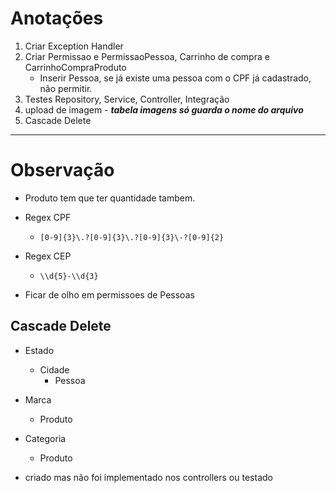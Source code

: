 # Anotações


1. Criar Exception Handler
2. Criar Permissao e PermissaoPessoa, Carrinho de compra e CarrinhoCompraProduto
   - Inserir Pessoa, se já existe uma pessoa com o CPF já cadastrado, não permitir.
3. Testes Repository, Service, Controller, Integração 
4. upload de imagem - **_tabela imagens só guarda o nome do arquivo_**
5. Cascade Delete

-------------------

# Observação

- Produto tem que ter quantidade tambem.
- Regex CPF
  - ``[0-9]{3}\.?[0-9]{3}\.?[0-9]{3}\-?[0-9]{2}``
- Regex CEP
  - ``\\d{5}-\\d{3}``
  
- Ficar de olho em permissoes de Pessoas

## Cascade Delete

- Estado
  - Cidade
    - Pessoa

- Marca
  - Produto

- Categoria
  - Produto

- criado mas não foi implementado nos controllers ou testado